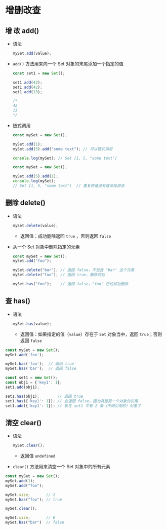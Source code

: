 # 增删改查

## 增 改 add()

  - 语法

    ```js
    mySet.add(value);
    ```

  - `add()` 方法用来向一个 Set 对象的末尾添加一个指定的值

    ```js
    const set1 = new Set();

    set1.add(42);
    set1.add(42);
    set1.add(13);

    /*
    42
    13
    */
    ```

  - 链式调用

    ```js
    const mySet = new Set();

    mySet.add(1);
    mySet.add(5).add("some text"); // 可以链式调用

    console.log(mySet); // Set [1, 5, "some text"]
    ```

    ```js
    const mySet = new Set();

    mySet.add(5).add(1);
    console.log(mySet);
    // Set [1, 5, "some text"]  // 重复的值没有被添加进去
    ```

## 删除 delete()

  - 语法

    ```js
    mySet.delete(value);
    ```

    - 返回值：成功删除返回 `true` ，否则返回 `false`

  - 从一个 Set 对象中删除指定的元素

    ```js
    const mySet = new Set();
    mySet.add("foo");

    mySet.delete("bar"); // 返回 false，不包含 "bar" 这个元素
    mySet.delete("foo"); // 返回 true，删除成功

    mySet.has("foo");    // 返回 false，"foo" 已经成功删除
    ```

## 查 has()

  - 语法

    ```js
    mySet.has(value);
    ```

    - 返回值：如果指定的值（`value`）存在于 `Set` 对象当中，返回 `true`；否则返回 `false`

  ```js
  const mySet = new Set();
  mySet.add('foo');

  mySet.has('foo');  // 返回 true
  mySet.has('bar');  // 返回 false
  ```

  ```js
  const set1 = new Set();
  const obj1 = {'key1': 1};
  set1.add(obj1);

  set1.has(obj1);        // 返回 true
  set1.has({'key1': 1}); // 会返回 false，因为其是另一个对象的引用
  set1.add({'key1': 1}); // 现在 set1 中有 2 条（不同引用的）对象了
  ```

## 清空 clear()

  - 语法

    ```js
    mySet.clear();
    ```

    - 返回值 `undefined`

  - `clear()` 方法用来清空一个 Set 对象中的所有元素

  ```js
  const mySet = new Set();
  mySet.add(1);
  mySet.add("foo");

  mySet.size;       // 2
  mySet.has("foo"); // true

  mySet.clear();

  mySet.size;       // 0
  mySet.has("bar")  // false
  ```